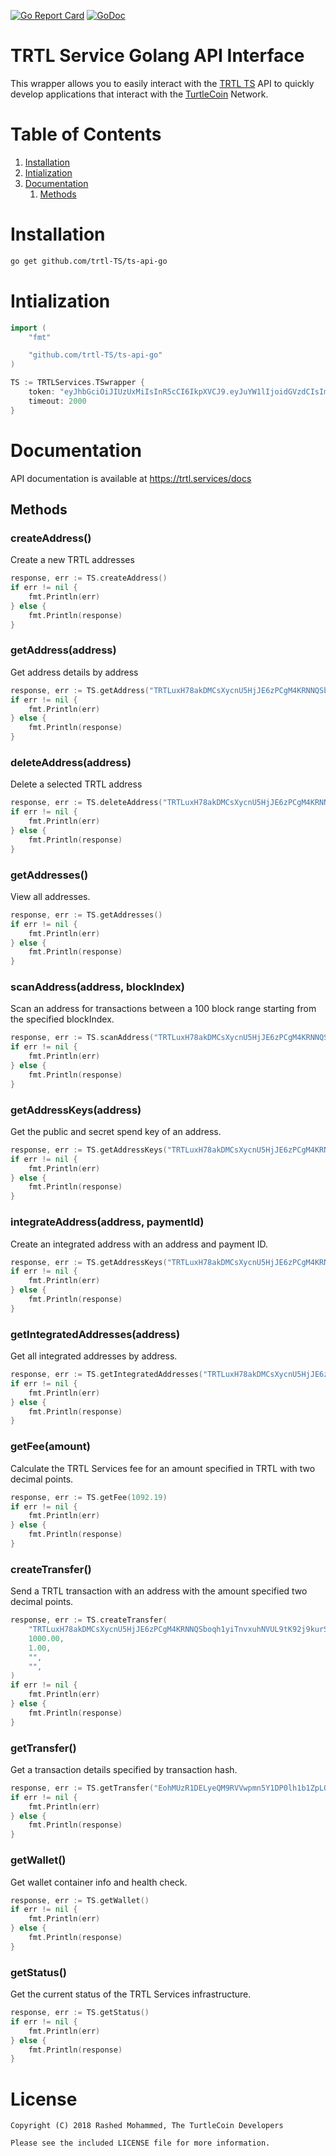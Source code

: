 [![Go Report Card](https://goreportcard.com/badge/github.com/rashedmyt/trtl-api-go)](https://goreportcard.com/report/github.com/rashedmyt/trtl-api-go)
[![GoDoc](https://godoc.org/github.com/rashedmyt/trtl-api-go?status.svg)](https://godoc.org/github.com/rashedmyt/trtl-api-go)

# TRTL Service Golang API Interface

This wrapper allows you to easily interact with the [TRTL TS](https://trtl.TS) API to quickly develop applications that interact with the [TurtleCoin](https://turtlecoin.lol) Network.


# Table of Contents

1. [Installation](#installation)
2. [Intialization](#intialization)
3. [Documentation](#documentation)
   1. [Methods](#methods)

# Installation

```bash
go get github.com/trtl-TS/ts-api-go
```

# Intialization

```go
import (
    "fmt"

    "github.com/trtl-TS/ts-api-go"
)

TS := TRTLServices.TSwrapper {
    token: "eyJhbGciOiJIUzUxMiIsInR5cCI6IkpXVCJ9.eyJuYW1lIjoidGVzdCIsImFwcElkIjo0LCJ1c2VySWQiOjYsInBlcm1pc3Npb25zIjpbImFkZHJlc3M6bmV3Il0sImlhdCI6MTUzNjU4NTM2NywiZXhwIjoxNTM5MTc3MzY3LCJhdWQiOiJ0dXJ0bGV3YWxsZXQuaW8iLCJpc3MiOiJUUlRMIFNlcnZpY2VzIiwianRpIjoiMzMifQ.AEHXmvTo8RfNuZ15Y3IGPRhZPaJxFSmOZvVv2YGN9L4We7bXslIPxhMv_n_5cNW8sIgE2Fr-46OTb5H5AFgpjA",
    timeout: 2000
}
```


# Documentation

API documentation is available at https://trtl.services/docs


## Methods

### createAddress()
Create a new TRTL addresses

```go
response, err := TS.createAddress()
if err != nil {
    fmt.Println(err)
} else {
    fmt.Println(response)
}
```

### getAddress(address)
Get address details by address
```go
response, err := TS.getAddress("TRTLuxH78akDMCsXycnU5HjJE6zPCgM4KRNNQSboqh1yiTnvxuhNVUL9tK92j9kurSKdXVHFmjSRkaNBxM6Nb3G8eQGL7aj113A")
if err != nil {
    fmt.Println(err)
} else {
    fmt.Println(response)
}
```

### deleteAddress(address)
Delete a selected TRTL address

```go
response, err := TS.deleteAddress("TRTLuxH78akDMCsXycnU5HjJE6zPCgM4KRNNQSboqh1yiTnvxuhNVUL9tK92j9kurSKdXVHFmjSRkaNBxM6Nb3G8eQGL7aj113A")
if err != nil {
    fmt.Println(err)
} else {
    fmt.Println(response)
}
```


### getAddresses()
View all addresses.

```go
response, err := TS.getAddresses()
if err != nil {
    fmt.Println(err)
} else {
    fmt.Println(response)
}
```


### scanAddress(address, blockIndex)
Scan an address for transactions between a 100 block range starting from the specified blockIndex.

```go
response, err := TS.scanAddress("TRTLuxH78akDMCsXycnU5HjJE6zPCgM4KRNNQSboqh1yiTnvxuhNVUL9tK92j9kurSKdXVHFmjSRkaNBxM6Nb3G8eQGL7aj113A", 899093)
if err != nil {
    fmt.Println(err)
} else {
    fmt.Println(response)
}
```


### getAddressKeys(address)
Get the public and secret spend key of an address.


```go
response, err := TS.getAddressKeys("TRTLuxH78akDMCsXycnU5HjJE6zPCgM4KRNNQSboqh1yiTnvxuhNVUL9tK92j9kurSKdXVHFmjSRkaNBxM6Nb3G8eQGL7aj113A")
if err != nil {
    fmt.Println(err)
} else {
    fmt.Println(response)
}
```


### integrateAddress(address, paymentId)
Create an integrated address with an address and payment ID.

```go
response, err := TS.getAddressKeys("TRTLuxH78akDMCsXycnU5HjJE6zPCgM4KRNNQSboqh1yiTnvxuhNVUL9tK92j9kurSKdXVHFmjSRkaNBxM6Nb3G8eQGL7aj113A", "7d89a2d16365a1198c46db5bbe1af03d2b503a06404f39496d1d94a0a46f8804")
if err != nil {
    fmt.Println(err)
} else {
    fmt.Println(response)
}
```


### getIntegratedAddresses(address)
Get all integrated addresses by address.

```go
response, err := TS.getIntegratedAddresses("TRTLuxH78akDMCsXycnU5HjJE6zPCgM4KRNNQSboqh1yiTnvxuhNVUL9tK92j9kurSKdXVHFmjSRkaNBxM6Nb3G8eQGL7aj113A", "7d89a2d16365a1198c46db5bbe1af03d2b503a06404f39496d1d94a0a46f8804")
if err != nil {
    fmt.Println(err)
} else {
    fmt.Println(response)
}
```


### getFee(amount)
Calculate the TRTL Services fee for an amount specified in TRTL with two decimal points.

```go
response, err := TS.getFee(1092.19)
if err != nil {
    fmt.Println(err)
} else {
    fmt.Println(response)
}
```


### createTransfer()
Send a TRTL transaction with an address with the amount specified two decimal points.

```go
response, err := TS.createTransfer(
    "TRTLuxH78akDMCsXycnU5HjJE6zPCgM4KRNNQSboqh1yiTnvxuhNVUL9tK92j9kurSKdXVHFmjSRkaNBxM6Nb3G8eQGL7aj113A", "TRTLuzAzNs1E1RBFhteX56A5353vyHuSJ5AYYQfoN97PNbcMDvwQo4pUWHs7SYpuD9ThvA7AD3r742kwTmWh5o9WFaB9JXH8evP",
    1000.00,
    1.00,
    "",
    "",
)
if err != nil {
    fmt.Println(err)
} else {
    fmt.Println(response)
}
```


### getTransfer()
Get a transaction details specified by transaction hash.

```go
response, err := TS.getTransfer("EohMUzR1DELyeQM9RVVwpmn5Y1DP0lh1b1ZpLQrfXQsgtvGHnDdJSG31nX2yESYZ")
if err != nil {
    fmt.Println(err)
} else {
    fmt.Println(response)
}
```


### getWallet()
Get wallet container info and health check.

```go
response, err := TS.getWallet()
if err != nil {
    fmt.Println(err)
} else {
    fmt.Println(response)
}
```


### getStatus()
Get the current status of the TRTL Services infrastructure.

```go
response, err := TS.getStatus()
if err != nil {
    fmt.Println(err)
} else {
    fmt.Println(response)
}
```


# License

```
Copyright (C) 2018 Rashed Mohammed, The TurtleCoin Developers

Please see the included LICENSE file for more information.
```
